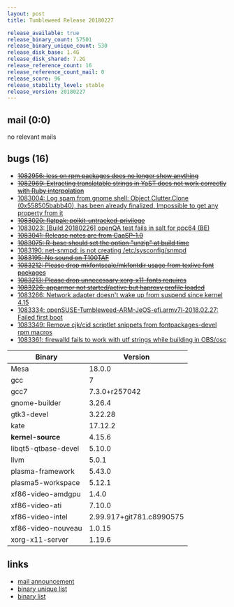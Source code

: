 ```yaml
---
layout: post
title: Tumbleweed Release 20180227

release_available: true
release_binary_count: 57501
release_binary_unique_count: 530
release_disk_base: 1.4G
release_disk_shared: 7.2G
release_reference_count: 16
release_reference_count_mail: 0
release_score: 96
release_stability_level: stable
release_version: 20180227
---
```


## mail (0:0)

no relevant mails

## bugs (16)

<!--more-->

- ~~[1082956: less on rpm packages does no longer show anything](https://bugzilla.opensuse.org/show_bug.cgi?id=1082956)~~
- ~~[1082969: Extracting translatable strings in YaST does not work correctly with Ruby interpolation](https://bugzilla.opensuse.org/show_bug.cgi?id=1082969)~~
- [1083004: Log spam from gnome shell: Object Clutter.Clone (0x558505babb40), has been already finalized. Impossible to get any property from it](https://bugzilla.opensuse.org/show_bug.cgi?id=1083004)
- ~~[1083020: flatpak: polkit-untracked-privilege](https://bugzilla.opensuse.org/show_bug.cgi?id=1083020)~~
- [1083023: [Build 20180226] openQA test fails in salt  for ppc64 (BE)](https://bugzilla.opensuse.org/show_bug.cgi?id=1083023)
- ~~[1083041: Release notes are from CaaSP-1.0](https://bugzilla.opensuse.org/show_bug.cgi?id=1083041)~~
- ~~[1083075: R-base should set the option "unzip" at build time](https://bugzilla.opensuse.org/show_bug.cgi?id=1083075)~~
- [1083190: net-snmpd: is not creating /etc/sysconfig/snmpd](https://bugzilla.opensuse.org/show_bug.cgi?id=1083190)
- ~~[1083195: No sound on T100TAF](https://bugzilla.opensuse.org/show_bug.cgi?id=1083195)~~
- ~~[1083212: Please drop mkfontscale/mkfontdir usage from texlive font packages](https://bugzilla.opensuse.org/show_bug.cgi?id=1083212)~~
- ~~[1083213: Please drop unnecessary xorg-x11-fonts requires](https://bugzilla.opensuse.org/show_bug.cgi?id=1083213)~~
- ~~[1083226: apparmor not started/active but haproxy profile loaded](https://bugzilla.opensuse.org/show_bug.cgi?id=1083226)~~
- [1083266: Network adapter doesn't wake up from suspend since kernel 4.15](https://bugzilla.opensuse.org/show_bug.cgi?id=1083266)
- [1083334: openSUSE-Tumbleweed-ARM-JeOS-efi.armv7l-2018.02.27: Failed first boot](https://bugzilla.opensuse.org/show_bug.cgi?id=1083334)
- [1083349: Remove cjk/cid scriptlet snippets from fontpackages-devel rpm macros](https://bugzilla.opensuse.org/show_bug.cgi?id=1083349)
- [1083361: firewalld fails to work with utf strings while building in OBS/osc](https://bugzilla.opensuse.org/show_bug.cgi?id=1083361)

Binary | Version
--- | ---
Mesa | 18.0.0
gcc | 7
gcc7 | 7.3.0+r257042
gnome-builder | 3.26.4
gtk3-devel | 3.22.28
kate | 17.12.2
**kernel-source** | 4.15.6
libqt5-qtbase-devel | 5.10.0
llvm | 5.0.1
plasma-framework | 5.43.0
plasma5-workspace | 5.12.1
xf86-video-amdgpu | 1.4.0
xf86-video-ati | 7.10.0
xf86-video-intel | 2.99.917+git781.c8990575
xf86-video-nouveau | 1.0.15
xorg-x11-server | 1.19.6

## links

- [mail announcement](https://lists.opensuse.org/opensuse-factory/2018-03/msg00003.html)
- [binary unique list](http://download.tumbleweed.boombatower.com/20180227/rpm.unique.list)
- [binary list](http://download.tumbleweed.boombatower.com/20180227/rpm.list)
